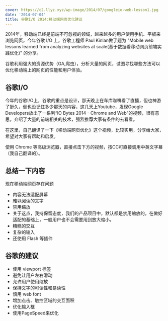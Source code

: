 ```yaml
---
cover: https://c2.llyz.xyz/wp-image/2014/07/googleio-web-lesson1.jpg
date: '2014-07-04'
title: 谷歌I/O 2014:移动端网页优化建议
---
```



2014年，移动端已经是前端不可忽视的领域，越来越多的用户使用手机、平板来浏览网页，今年谷歌 I/O 上，谷歌工程师 Paul Kinlan做了题为 "Mobile web lessons learned from analyzing websites at scale(基于数据看移动网页前端实践优化)" 的分享。

谷歌利用强大的资源优势（GA,爬虫），分析大量的网页，试图寻找哪些方法可以优化移动端上的网页的性能和用户体验。

## 谷歌I/O

今年的谷歌I/O上，谷歌的重点是设计，那天晚上在车库咖啡看了直播，但也神游了挺久，倒也没记住多少那天的内容，这几天上Youtube，发现Google Developers放出了一系列“IO Bytes 2014 - Chrome and Web”的视频，很有意思，介绍了大量的前端相关的技术，强烈推荐大家有条件的去看看。

在这里，自己翻译了一下《移动端网页优化》这个视频，比较实用，分享给大家，希望对大家有帮助和启发。

使用 Chrome 等高级浏览器，直接点击下方的视频，按CC可直接调用中英文字幕（我自己翻译的）。

## 总结一下内容

现在移动端网页存在问题

* 内容无法适配屏幕
* 难以阅读的文字
* 禁用缩放
* 关于这点，我持保留态度，我们的产品项目中，默认都是禁用缩放的，在做好适配的基础上，一般用户也不会需要用到放大缩小。
* 糟糕的交互
* 复杂的输入
* 还使用 Flash 等插件

## 谷歌的建议

* 使用 viewport 标签
* 避免让用户左右滑动
* 允许用户使用缩放
* 保持文字的可读性和易读性
* 慎用 web font
* 增加点击、触控区域的交互面积
* 优化输入框
* 使用PageSpeed来优化
